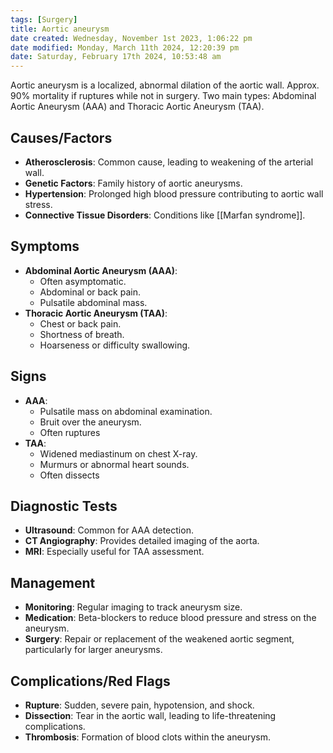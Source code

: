 ```yaml
---
tags: [Surgery]
title: Aortic aneurysm
date created: Wednesday, November 1st 2023, 1:06:22 pm
date modified: Monday, March 11th 2024, 12:20:39 pm
date: Saturday, February 17th 2024, 10:53:48 am
---
```


Aortic aneurysm is a localized, abnormal dilation of the aortic wall.
Approx. 90% mortality if ruptures while not in surgery. 
Two main types: Abdominal Aortic Aneurysm (AAA) and Thoracic Aortic Aneurysm (TAA).
  
## Causes/Factors
- **Atherosclerosis**: Common cause, leading to weakening of the arterial wall.
- **Genetic Factors**: Family history of aortic aneurysms.
- **Hypertension**: Prolonged high blood pressure contributing to aortic wall stress.
- **Connective Tissue Disorders**: Conditions like [[Marfan syndrome]].

## Symptoms
- **Abdominal Aortic Aneurysm (AAA)**:
  - Often asymptomatic.
  - Abdominal or back pain.
  - Pulsatile abdominal mass.
- **Thoracic Aortic Aneurysm (TAA)**:
  - Chest or back pain.
  - Shortness of breath.
  - Hoarseness or difficulty swallowing.

## Signs
- **AAA**:
  - Pulsatile mass on abdominal examination.
  - Bruit over the aneurysm.
  - Often ruptures
- **TAA**:
  - Widened mediastinum on chest X-ray.
  - Murmurs or abnormal heart sounds.
  - Often dissects

## Diagnostic Tests
- **Ultrasound**: Common for AAA detection.
- **CT Angiography**: Provides detailed imaging of the aorta.
- **MRI**: Especially useful for TAA assessment.

## Management
- **Monitoring**: Regular imaging to track aneurysm size.
- **Medication**: Beta-blockers to reduce blood pressure and stress on the aneurysm.
- **Surgery**: Repair or replacement of the weakened aortic segment, particularly for larger aneurysms.

## Complications/Red Flags
- **Rupture**: Sudden, severe pain, hypotension, and shock.
- **Dissection**: Tear in the aortic wall, leading to life-threatening complications.
- **Thrombosis**: Formation of blood clots within the aneurysm.
